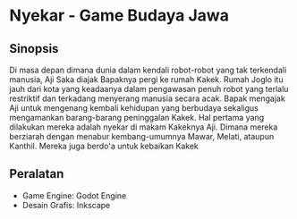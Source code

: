# Nyekar - Game Budaya Jawa

## Sinopsis
Di masa depan dimana dunia dalam kendali robot-robot yang tak terkendali manusia, Aji Saka diajak Bapaknya pergi ke rumah Kakek. Rumah Joglo itu jauh dari kota yang keadaanya dalam pengawasan penuh robot yang terlalu restriktif dan terkadang menyerang manusia secara acak. Bapak mengajak Aji untuk mengenang kembali kehidupan yang berbudaya sekaligus mengamankan barang-barang peninggalan Kakek.
Hal pertama yang dilakukan mereka adalah nyekar di makam Kakeknya Aji. Dimana mereka berziarah dengan menabur kembang-umumnya Mawar, Melati, ataupun Kanthil. Mereka juga berdo'a untuk kebaikan Kakek

## Peralatan
- Game Engine: Godot Engine
- Desain Grafis: Inkscape

